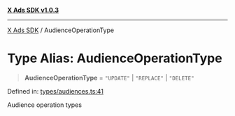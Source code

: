 [**X Ads SDK v1.0.3**](../README.md)

***

[X Ads SDK](../globals.md) / AudienceOperationType

# Type Alias: AudienceOperationType

> **AudienceOperationType** = `"UPDATE"` \| `"REPLACE"` \| `"DELETE"`

Defined in: [types/audiences.ts:41](https://github.com/kage1020/x-ads-sdk/blob/main/src/types/audiences.ts#L41)

Audience operation types

